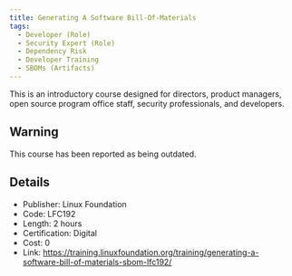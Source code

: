 ```yaml
--- 
title: Generating A Software Bill-Of-Materials
tags:
  - Developer (Role)
  - Security Expert (Role)
  - Dependency Risk
  - Developer Training
  - SBOMs (Artifacts)
---
```


This is an introductory course designed for directors, product managers, open source program office staff, security professionals, and developers.

## Warning

This course has been reported as being outdated.  

## Details

- Publisher: Linux Foundation
- Code: LFC192
- Length: 2 hours
- Certification: Digital
- Cost: 0
- Link: https://training.linuxfoundation.org/training/generating-a-software-bill-of-materials-sbom-lfc192/

